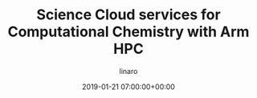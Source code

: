 ---
author: linaro
categories:
- events
- workshop
- arm-hpc-asia-2019
comments: false
event: arm-hpc-asia-2019
date: '2019-01-21 07:00:00+00:00'
slot: 11:20	- 11:45
image:
  featured: true
  path: /assets/images/content/science-cloud-services-for-computational-chemistry-with-arm-hpc.jpg
layout: resource-post
title: 'Science Cloud services for Computational Chemistry with Arm HPC'
tag: resource
speakers:
- biography: '""'
  company: HPC System Inc.
  job-title: 
  name: Teppei Ono, CEO
youtube_video_url: https://www.youtube.com/watch?v=Virzxq4ui_U&list=PLKZSArYQptsPLGSEUycUowh9oy8WF_epV&index=16&t=0s
---